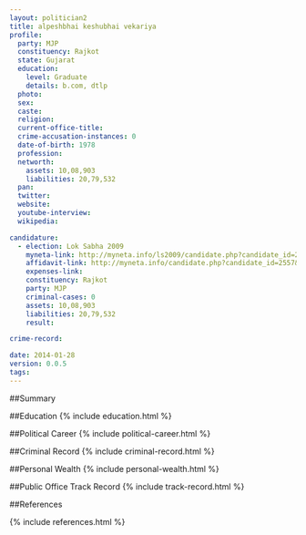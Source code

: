 ```yaml
---
layout: politician2
title: alpeshbhai keshubhai vekariya
profile: 
  party: MJP
  constituency: Rajkot
  state: Gujarat
  education: 
    level: Graduate
    details: b.com, dtlp
  photo: 
  sex: 
  caste: 
  religion: 
  current-office-title: 
  crime-accusation-instances: 0
  date-of-birth: 1978
  profession: 
  networth: 
    assets: 10,08,903
    liabilities: 20,79,532
  pan: 
  twitter: 
  website: 
  youtube-interview: 
  wikipedia: 

candidature: 
  - election: Lok Sabha 2009
    myneta-link: http://myneta.info/ls2009/candidate.php?candidate_id=2557
    affidavit-link: http://myneta.info/candidate.php?candidate_id=2557&scan=original
    expenses-link: 
    constituency: Rajkot 
    party: MJP
    criminal-cases: 0
    assets: 10,08,903
    liabilities: 20,79,532
    result:  

crime-record: 

date: 2014-01-28
version: 0.0.5
tags: 
---
```

##Summary


##Education
{% include education.html %}


##Political Career
{% include political-career.html %}


##Criminal Record
{% include criminal-record.html %}


##Personal Wealth
{% include personal-wealth.html %}


##Public Office Track Record
{% include track-record.html %}


##References


{% include references.html %}